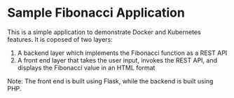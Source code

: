 # Sample Fibonacci Application
This is a simple application to demonstrate Docker and Kubernetes features. It is coposed of two layers:
1. A backend layer which implements the Fibonacci function as a REST API 
1. A front end layer that takes the user input, invokes the REST API, and displays the Fibonacci value in an HTML format

Note: The front end is built using Flask, while the backend is built using PHP.